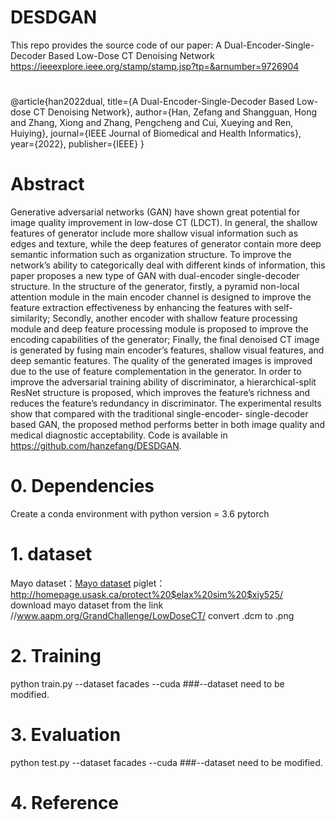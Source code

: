 # DESDGAN
This repo provides the source code of our paper: A Dual-Encoder-Single-Decoder Based Low-Dose CT Denoising Network
https://ieeexplore.ieee.org/stamp/stamp.jsp?tp=&arnumber=9726904
# 
@article{han2022dual,
  title={A Dual-Encoder-Single-Decoder Based Low-dose CT Denoising Network},
  author={Han, Zefang and Shangguan, Hong and Zhang, Xiong and Zhang, Pengcheng and Cui, Xueying and Ren, Huiying},
  journal={IEEE Journal of Biomedical and Health Informatics},
  year={2022},
  publisher={IEEE}
}
# Abstract
Generative adversarial networks (GAN) have shown great potential for image quality improvement in low-dose CT (LDCT). In general, the shallow features of generator include more shallow visual information such as edges and texture, while the deep features of generator contain more deep semantic information such as organization structure. To improve the network’s ability to categorically deal with different kinds of information, this paper proposes a new type of GAN with dual-encoder single-decoder structure. In the structure of the generator, firstly, a pyramid non-local attention module in the main encoder channel is designed to improve the feature extraction effectiveness by enhancing the features with self-similarity; Secondly, another encoder with shallow feature processing module and deep feature processing module is proposed to improve the encoding capabilities of the generator; Finally, the final denoised CT image is generated by fusing main encoder’s features, shallow visual features, and deep semantic features. The quality of the generated images is improved due to the use of feature complementation in the generator. In order to improve the adversarial training ability of discriminator, a hierarchical-split ResNet structure is proposed, which improves the feature’s richness and reduces the feature’s redundancy in discriminator. The experimental results show that compared with the traditional single-encoder- single-decoder based GAN, the proposed method performs better in both image quality and medical diagnostic acceptability. Code is available in https://github.com/hanzefang/DESDGAN.

# 0. Dependencies
Create a conda environment with python version = 3.6
pytorch
# 1. dataset
Mayo dataset：[Mayo dataset](http://www.aapm.org/GrandChallenge/LowDoseCT/)
piglet：http://homepage.usask.ca/protect%20$elax%20sim%20$xiy525/
download mayo dataset from the link //www.aapm.org/GrandChallenge/LowDoseCT/
convert .dcm to .png 
# 2. Training
python train.py --dataset facades --cuda ###--dataset need to be modified.
# 3. Evaluation
python test.py --dataset facades --cuda ###--dataset need to be modified.
# 4. Reference
